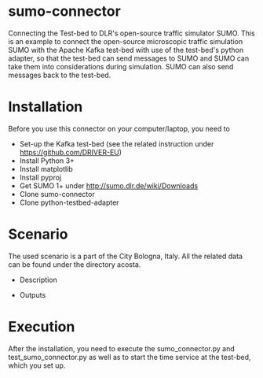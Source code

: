 # sumo-connector
Connecting the Test-bed to DLR's open-source traffic simulator SUMO.
This is an example to connect the open-source microscopic traffic simulation SUMO with the Apache Kafka test-bed with use of the test-bed's python adapter, so that the test-bed can send messages to SUMO and SUMO can take them into considerations during simulation. SUMO can also send messages back to the test-bed.
# Installation
Before you use this connector on your computer/laptop, you need to
 - Set-up the Kafka test-bed (see the related instruction under https://github.com/DRIVER-EU)
 - Install Python 3+
 - Install matplotlib
 - Install pyproj
 - Get SUMO 1+ under http://sumo.dlr.de/wiki/Downloads
 - Clone sumo-connector
 - Clone python-testbed-adapter
# Scenario
The used scenario is a part of the City Bologna, Italy. All the related data can be found under the directory acosta.
- Description

- Outputs

# Execution
After the installation, you need to execute the sumo_connector.py and test_sumo_connector.py as well as to start the time service at the test-bed, which you set up.
